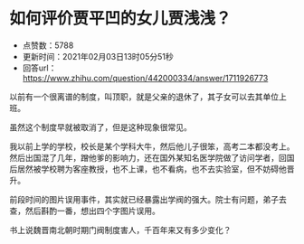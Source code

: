 # 如何评价贾平凹的女儿贾浅浅？
- 点赞数：5788
- 更新时间：2021年02月03日13时05分51秒
- 回答url：https://www.zhihu.com/question/442000334/answer/1711926773
<body>
 <p data-pid="pI2-Bvsu">以前有一个很离谱的制度，叫顶职，就是父亲的退休了，其子女可以去其单位上班。</p>
 <p data-pid="9-bInFUM">虽然这个制度早就被取消了，但是这种现象很常见。</p>
 <p data-pid="VRF_wDKv">我以前上学的学校，校长是某个学科大牛，然后他儿子很笨，高考二本都没考上。然后出国混了几年，蹭他爹的影响力，还在国外某知名医学院做了访问学者，回国后居然被学校聘为客座教授，也不上课，也不看病，也不去实验室，但不妨碍他晋升。</p>
 <p data-pid="nNw1-90N">前段时间的图片误用事件，其实就已经暴露出学阀的强大。院士有问题，弟子去查，然后斟酌一番，想出四个字图片误用。</p>
 <p data-pid="ZJwLmXun">书上说魏晋南北朝时期门阀制度害人，千百年来又有多少变化？</p>
</body>